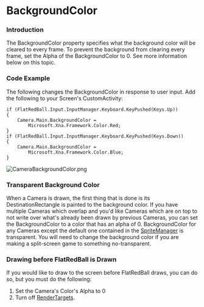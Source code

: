 # BackgroundColor

### Introduction

The BackgroundColor property specifies what the background color will be cleared to every frame. To prevent the background from clearing every frame, set the Alpha of the BackgroundColor to 0. See more information below on this topic.

### Code Example

The following changes the BackgroundColor in response to user input. Add the following to your Screen's CustomActivity:

```
if (FlatRedBall.Input.InputManager.Keyboard.KeyPushed(Keys.Up))
{
    Camera.Main.BackgroundColor =
        Microsoft.Xna.Framework.Color.Red;
}
if (FlatRedBall.Input.InputManager.Keyboard.KeyPushed(Keys.Down))
{
    Camera.Main.BackgroundColor =
        Microsoft.Xna.Framework.Color.Blue;
}
```

![CameraBackgroundColor.png](../../../.gitbook/assets/migrated\_media-CameraBackgroundColor.png)

### Transparent Background Color

When a Camera is drawn, the first thing that is done is its DestinationRectangle is painted to the background color. If you have multiple Cameras which overlap and you'd like Cameras which are on top to not write over what's already been drawn by previous Cameras, you can set the BackgroundColor to a color that has an alpha of 0. BackgroundColor for any Cameras except the default one contained in the [SpriteManager](../../../frb/docs/index.php) is transparent. You will need to change the background color if you are making a split-screen game to something no-transparent.

### Drawing before FlatRedBall is Drawn

If you would like to draw to the screen before FlatRedBall draws, you can do so, but you must do the following:

1. Set the Camera's Color's Alpha to 0
2. Turn off [RenderTargets](../../../frb/docs/index.php).
